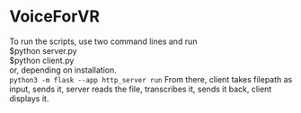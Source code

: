 # VoiceForVR  
To run the scripts, use two command lines and run  
$python server.py  
$python client.py  
or, depending on installation.  
`python3 -m flask --app http_server run`
From there, client takes filepath as input, sends it, server reads the file, transcribes it, sends it back, client displays it.  
